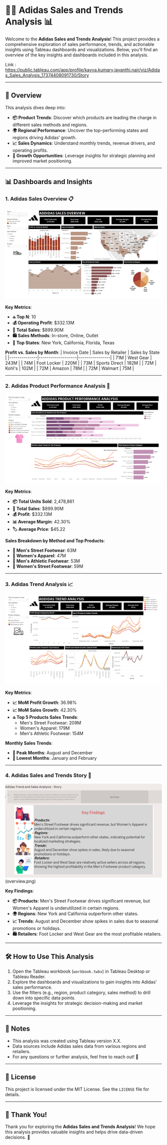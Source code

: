 # 🏃‍♂️ Adidas Sales and Trends Analysis 📊

Welcome to the **Adidas Sales and Trends Analysis**! This project provides a comprehensive exploration of sales performance, trends, and actionable insights using Tableau dashboards and visualizations. Below, you'll find an overview of the key insights and dashboards included in this analysis.

Link : https://public.tableau.com/app/profile/kavya.kumary.jayanthi.nair/viz/Adidas_Sales_Analysis_17374408091730/Story

---

## 🌟 Overview

This analysis dives deep into:
- **📦 Product Trends**: Discover which products are leading the charge in different sales methods and regions.
- **🌍 Regional Performance**: Uncover the top-performing states and regions driving Adidas’ growth.
- **📈 Sales Dynamics**: Understand monthly trends, revenue drivers, and operating profits.
- **🚀 Growth Opportunities**: Leverage insights for strategic planning and improved market positioning.

---

## 📊 Dashboards and Insights

### 1. **Adidas Sales Overview** 📋
![Adidas Sales Overview](dashboard_sales.png)  

**Key Metrics**:
- **🔝 Top N**: 10
- **💰 Operating Profit**: $332.13M
- **💸 Total Sales**: $899.90M
- **🛍️ Sales Methods**: In-store, Online, Outlet
- **📍 Top States**: New York, California, Florida, Texas

**Profit vs. Sales by Month**:
| Invoice Date | Sales by Retailer | Sales by State |
|--------------|-------------------|----------------|
| 71M          | West Gear         | 243M           |
| 74M          | Foot Locker       | 220M           |
| 73M          | Sports Direct     | 182M           |
| 72M          | Kohl's            | 102M           |
| 72M          | Amazon            | 78M            |
| 72M          | Walmart           | 75M            |

---

### 2. **Adidas Product Performance Analysis** 👟
![Adidas Product Performance Analysis](dashboard_product.png)  

**Key Metrics**:
- **📦 Total Units Sold**: 2,478,861
- **💸 Total Sales**: $899.90M
- **💰 Profit**: $332.13M
- **📊 Average Margin**: 42.30%
- **🏷️ Average Price**: $45.22

**Sales Breakdown by Method and Top Products**:
- **👟 Men's Street Footwear**: 63M
- **👗 Women's Apparel**: 47M
- **👟 Men's Athletic Footwear**: 53M
- **👠 Women's Street Footwear**: 59M

---

### 3. **Adidas Trend Analysis** 📈
![Adidas Trend Analysis](dashboard_trend.png)  

**Key Metrics**:
- **📈 MoM Profit Growth**: 36.98%
- **📈 MoM Sales Growth**: 42.30%
- **🔝 Top 5 Products Sales Trends**:
  - Men's Street Footwear: 209M
  - Women's Apparel: 179M
  - Men's Athletic Footwear: 154M

**Monthly Sales Trends**:
- **📅 Peak Months**: August and December
- **📅 Lowest Months**: January and February

---

### 4. **Adidas Sales and Trends Story** 📖
![Adidas Sales and Trends Story](findings.png)(overview.png)  

**Key Findings**:
- **📦 Products**: Men's Street Footwear drives significant revenue, but Women's Apparel is underutilized in certain regions.
- **🌍 Regions**: New York and California outperform other states.
- **📈 Trends**: August and December show spikes in sales due to seasonal promotions or holidays.
- **🛍️ Retailers**: Foot Locker and West Gear are the most profitable retailers.

---

## 🛠️ How to Use This Analysis
1. Open the Tableau workbook (`workbook.twbx`) in Tableau Desktop or Tableau Reader.
2. Explore the dashboards and visualizations to gain insights into Adidas' sales performance.
3. Use the filters (e.g., region, product category, sales method) to drill down into specific data points.
4. Leverage the insights for strategic decision-making and market positioning.

---

## 📝 Notes
- This analysis was created using Tableau version X.X.
- Data sources include Adidas sales data from various regions and retailers.
- For any questions or further analysis, feel free to reach out! 📧

---

## 📜 License
This project is licensed under the MIT License. See the `LICENSE` file for details.

---

## 🙌 Thank You!
Thank you for exploring the **Adidas Sales and Trends Analysis**! We hope this analysis provides valuable insights and helps drive data-driven decisions. 🚀
